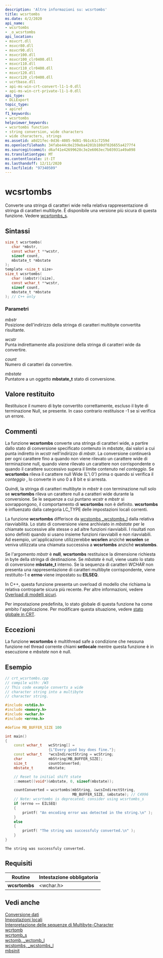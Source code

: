 ```yaml
---
description: 'Altre informazioni su: wcsrtombs'
title: wcsrtombs
ms.date: 4/2/2020
api_name:
- wcsrtombs
- _o_wcsrtombs
api_location:
- msvcrt.dll
- msvcr80.dll
- msvcr90.dll
- msvcr100.dll
- msvcr100_clr0400.dll
- msvcr110.dll
- msvcr110_clr0400.dll
- msvcr120.dll
- msvcr120_clr0400.dll
- ucrtbase.dll
- api-ms-win-crt-convert-l1-1-0.dll
- api-ms-win-crt-private-l1-1-0.dll
api_type:
- DLLExport
topic_type:
- apiref
f1_keywords:
- wcsrtombs
helpviewer_keywords:
- wcsrtombs function
- string conversion, wide characters
- wide characters, strings
ms.assetid: a8d21fec-0d36-4085-9d81-9b1c61c7259d
ms.openlocfilehash: 34fabe44c0e239eba4201b180df026655a4277f4
ms.sourcegitcommit: d6af41e42699628c3e2e6063ec7b03931a49a098
ms.translationtype: MT
ms.contentlocale: it-IT
ms.lasthandoff: 12/11/2020
ms.locfileid: "97340509"
---
```

# <a name="wcsrtombs"></a>wcsrtombs

Converte una stringa di caratteri wide nella relativa rappresentazione di stringa di caratteri multibyte. È disponibile una versione più sicura di questa funzione. Vedere [wcsrtombs_s](wcsrtombs-s.md).

## <a name="syntax"></a>Sintassi

```C
size_t wcsrtombs(
   char *mbstr,
   const wchar_t **wcstr,
   sizeof count,
   mbstate_t *mbstate
);
template <size_t size>
size_t wcsrtombs(
   char (&mbstr)[size],
   const wchar_t **wcstr,
   sizeof count,
   mbstate_t *mbstate
); // C++ only
```

### <a name="parameters"></a>Parametri

*mbstr*<br/>
Posizione dell'indirizzo della stringa di caratteri multibyte convertita risultante.

*wcstr*<br/>
Punta indirettamente alla posizione della stringa di caratteri wide da convertire.

*count*<br/>
Numero di caratteri da convertire.

*mbstate*<br/>
Puntatore a un oggetto **mbstate_t** stato di conversione.

## <a name="return-value"></a>Valore restituito

Restituisce il numero di byte convertito correttamente, escluso il byte di terminazione Null, se presente. In caso contrario restituisce -1 se si verifica un errore.

## <a name="remarks"></a>Commenti

La funzione **wcsrtombs** converte una stringa di caratteri wide, a partire dallo stato di conversione specificato contenuto in *mbstate*, dai valori a cui punta indiretto in *wcstr* nell'indirizzo di *mbstr*. La conversione continuerà per ogni carattere fino a quando non viene rilevato un carattere wide di terminazione null, quando viene rilevato un carattere non corrispondente o quando il carattere successivo supera il limite contenuto nel *conteggio*. Se **wcsrtombs** rileva il carattere null Wide (L'\ 0') prima o quando si verifica il *conteggio* , lo converte in uno 0 a 8 bit e si arresta.

Quindi, la stringa di caratteri multibyte in *mbstr* è con terminazione null solo se **wcsrtombs** rileva un carattere null a caratteri wide durante la conversione. Se le sequenze a cui puntano *wcstr* e *mbstr* si sovrappongono, il comportamento di **wcsrtombs** non è definito. **wcsrtombs** è influenzato dalla categoria LC_TYPE delle impostazioni locali correnti.

La funzione **wcsrtombs** differisce da [wcstombs _wcstombs_l](wcstombs-wcstombs-l.md) dalla relativa riavviabilità. Lo stato di conversione viene archiviato in *mbstate* per le chiamate successive alle stesse o ad altre funzioni riavviabili. I risultati non sono definiti quando si usano insieme funzioni riavviabili e non riavviabili.  Ad esempio, un'applicazione utilizzerebbe **wcsrlen** anziché **wcsnlen** se veniva utilizzata una chiamata successiva a **wcsrtombs** anziché **wcstombs**.

Se l'argomento *mbstr* è **null**, **wcsrtombs** restituisce la dimensione richiesta in byte della stringa di destinazione. Se *mbstate* è null, viene usato lo stato di conversione **mbstate_t** interno. Se la sequenza di caratteri *WCHAR* non presenta una rappresentazione di caratteri multibyte corrispondente, viene restituito-1 e **errno** viene impostato su **EILSEQ**.

In C++, questa funzione presenta un overload di modello che richiama la relativa controparte sicura più recente. Per altre informazioni, vedere [Overload di modelli sicuri](../../c-runtime-library/secure-template-overloads.md).

Per impostazione predefinita, lo stato globale di questa funzione ha come ambito l'applicazione. Per modificare questa situazione, vedere [stato globale in CRT](../global-state.md).

## <a name="exceptions"></a>Eccezioni

La funzione **wcsrtombs** è multithread safe a condizione che nessuna funzione nel thread corrente chiami **setlocale** mentre questa funzione è in esecuzione e *mbstate* non è null.

## <a name="example"></a>Esempio

```cpp
// crt_wcsrtombs.cpp
// compile with: /W3
// This code example converts a wide
// character string into a multibyte
// character string.

#include <stdio.h>
#include <memory.h>
#include <wchar.h>
#include <errno.h>

#define MB_BUFFER_SIZE 100

int main()
{
    const wchar_t   wcString[] =
                    {L"Every good boy does fine."};
    const wchar_t   *wcsIndirectString = wcString;
    char            mbString[MB_BUFFER_SIZE];
    size_t          countConverted;
    mbstate_t       mbstate;

    // Reset to initial shift state
    ::memset((void*)&mbstate, 0, sizeof(mbstate));

    countConverted = wcsrtombs(mbString, &wcsIndirectString,
                               MB_BUFFER_SIZE, &mbstate); // C4996
    // Note: wcsrtombs is deprecated; consider using wcsrtombs_s
    if (errno == EILSEQ)
    {
        printf( "An encoding error was detected in the string.\n" );
    }
    else
    {
        printf( "The string was successfuly converted.\n" );
    }
}
```

```Output
The string was successfuly converted.
```

## <a name="requirements"></a>Requisiti

|Routine|Intestazione obbligatoria|
|-------------|---------------------|
|**wcsrtombs**|\<wchar.h>|

## <a name="see-also"></a>Vedi anche

[Conversione dati](../../c-runtime-library/data-conversion.md)<br/>
[Impostazioni locali](../../c-runtime-library/locale.md)<br/>
[Interpretazione delle sequenze di Multibyte-Character](../../c-runtime-library/interpretation-of-multibyte-character-sequences.md)<br/>
[wcrtomb](wcrtomb.md)<br/>
[wcrtomb_s](wcrtomb-s.md)<br/>
[wctomb, _wctomb_l](wctomb-wctomb-l.md)<br/>
[wcstombs, _wcstombs_l](wcstombs-wcstombs-l.md)<br/>
[mbsinit](mbsinit.md)<br/>
